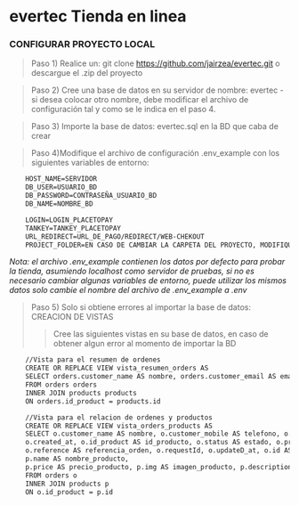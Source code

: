 # evertec Tienda en linea

### CONFIGURAR PROYECTO LOCAL

>Paso 1) Realice un:  git clone https://github.com/jairzea/evertec.git o descargue el .zip del proyecto

>Paso 2) Cree una base de datos en su servidor de nombre: evertec - si desea colocar otro nombre, debe modificar el archivo de configuración tal y como se le indica en el paso 4.

>Paso 3) Importe la base de datos: evertec.sql en la BD que caba de crear

>Paso 4)Modifique el archivo de configuración .env_example con los siguientes variables de entorno:
```HTML
	HOST_NAME=SERVIDOR
	DB_USER=USUARIO_BD
	DB_PASSWORD=CONTRASEÑA_USUARIO_BD
	DB_NAME=NOMBRE_BD

	LOGIN=LOGIN_PLACETOPAY
	TANKEY=TANKEY_PLACETOPAY
	URL_REDIRECT=URL_DE_PAGO/REDIRECT/WEB-CHEKOUT
	PROJECT_FOLDER=EN CASO DE CAMBIAR LA CARPETA DEL PROYECTO, MODIFIQUE ESTA VARIABLE
```

*Nota: el archivo .env_example contienen los datos por defecto para probar la tienda, asumiendo localhost 
como servidor de pruebas, si no es necesario cambiar algunas variables de entorno, puede utilizar los mismos datos
solo cambie el nombre del archivo de .env_example a .env*

>Paso 5) Solo si obtiene errores al importar la base de datos:
>CREACION DE VISTAS
>>Cree las siguientes vistas en su base de datos, en caso de obtener algun error al momento de importar la BD
```HTML
	//Vista para el resumen de ordenes
	CREATE OR REPLACE VIEW vista_resumen_orders AS
	SELECT orders.customer_name AS nombre, orders.customer_email AS email, products.name AS nombre_producto, products.description AS descripcion_producto, products.price AS precio_producto, products.img AS imagen_producto, orders.id AS id_orden, orders.customer_mobile AS telefono, orders.token 
	FROM orders orders
	INNER JOIN products products
	ON orders.id_product = products.id
```
```HTML
	//Vista para el relacion de ordenes y productos
	CREATE OR REPLACE VIEW vista_orders_products AS
    SELECT o.customer_name AS nombre, o.customer_mobile AS telefono, o.customer_email AS email,
    o.created_at, o.id_product AS id_producto, o.status AS estado, o.processUrl AS url_pago, 
    o.reference AS referencia_orden, o.requestId, o.updateD_at, o.id AS id_orden, o.id_cliente, o.llave_secreta, 
    p.name AS nombre_producto, 
    p.price AS precio_producto, p.img AS imagen_producto, p.description AS descripcion_producto
    FROM orders o
    INNER JOIN products p
    ON o.id_product = p.id
```